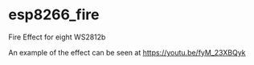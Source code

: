 # esp8266_fire
Fire Effect for eight WS2812b

An example of the effect can be seen at https://youtu.be/fyM_23XBQyk

